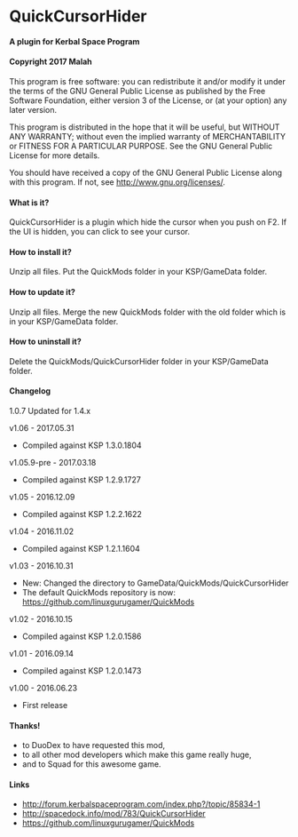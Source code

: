 ﻿# QuickCursorHider
#### A plugin for Kerbal Space Program
#### Copyright 2017 Malah

This program is free software: you can redistribute it and/or modify
it under the terms of the GNU General Public License as published by
the Free Software Foundation, either version 3 of the License, or
(at your option) any later version.

This program is distributed in the hope that it will be useful,
but WITHOUT ANY WARRANTY; without even the implied warranty of
MERCHANTABILITY or FITNESS FOR A PARTICULAR PURPOSE.  See the
GNU General Public License for more details.

You should have received a copy of the GNU General Public License
along with this program.  If not, see <http://www.gnu.org/licenses/>. 


#### What is it?

QuickCursorHider is a plugin which hide the cursor when you push on F2.
If the UI is hidden, you can click to see your cursor.

#### How to install it?

Unzip all files. Put the QuickMods folder in your KSP/GameData folder.

#### How to update it?

Unzip all files. Merge the new QuickMods folder with the old folder which is in your KSP/GameData folder.

#### How to uninstall it?

Delete the QuickMods/QuickCursorHider folder in your KSP/GameData folder.

#### Changelog

1.0.7
	Updated for 1.4.x

v1.06 - 2017.05.31
* Compiled against KSP 1.3.0.1804

v1.05.9-pre - 2017.03.18
* Compiled against KSP 1.2.9.1727

v1.05 - 2016.12.09
* Compiled against KSP 1.2.2.1622

v1.04 - 2016.11.02
* Compiled against KSP 1.2.1.1604

v1.03 - 2016.10.31
* New: Changed the directory to GameData/QuickMods/QuickCursorHider
* The default QuickMods repository is now: https://github.com/linuxgurugamer/QuickMods

v1.02 - 2016.10.15
* Compiled against KSP 1.2.0.1586

v1.01 - 2016.09.14
* Compiled against KSP 1.2.0.1473

v1.00 - 2016.06.23
* First release

#### Thanks!

* to DuoDex to have requested this mod,
* to all other mod developers which make this game really huge,
* and to Squad for this awesome game.

#### Links

* http://forum.kerbalspaceprogram.com/index.php?/topic/85834-1
* http://spacedock.info/mod/783/QuickCursorHider
* https://github.com/linuxgurugamer/QuickMods
